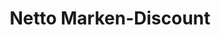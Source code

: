 ---
title: "Netto Marken-Discount"
url: /koeln/netto-marken-discount-kuseler-strasse/
shop: Supermarkt
---
